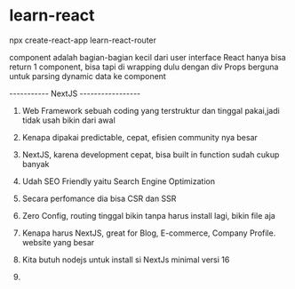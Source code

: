 # learn-react
npx create-react-app learn-react-router

component adalah bagian-bagian kecil dari user interface
React hanya bisa return 1 component, bisa tapi di wrapping dulu dengan div
Props berguna untuk parsing dynamic data ke component




----------- NextJS -----------------
1. Web Framework sebuah coding yang terstruktur dan tinggal pakai,jadi tidak usah bikin dari awal
2. Kenapa dipakai predictable, cepat, efisien community nya besar
3. NextJS, karena development cepat, bisa built in function sudah cukup banyak
4. Udah SEO Friendly yaitu Search Engine Optimization
5. Secara perfomance dia bisa CSR dan SSR
6. Zero Config, routing tinggal bikin tanpa harus install lagi, bikin file aja

7. Kenapa harus NextJS, great for Blog, E-commerce, Company Profile. website yang besar
8. Kita butuh nodejs untuk install si NextJs minimal versi 16
9. 
